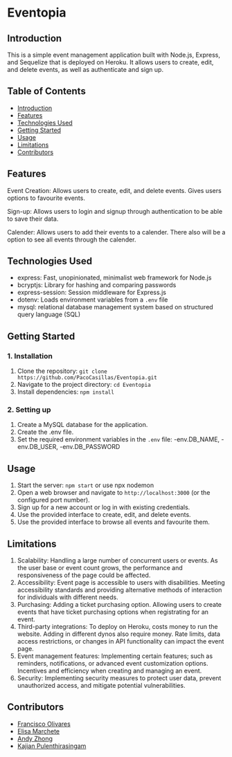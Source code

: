 # Eventopia

## Introduction
This is a simple event management application built with Node.js, Express, and Sequelize that is deployed on Heroku. It allows users to create, edit, and delete events, as well as authenticate and sign up.

## Table of Contents
- [Introduction](#introduction)
- [Features](#features)
- [Technologies Used](#technologies-used)
- [Getting Started](#getting-started)
- [Usage](#usage)
- [Limitations](#limitations)
- [Contributors](#contributors)

## Features
Event Creation: Allows users to create, edit, and delete events. Gives users options to favourite events.

Sign-up: Allows users to login and signup through authentication to be able to save their data.

Calender: Allows users to add their events to a calender. There also will be a option to see all events through the calender.

## Technologies Used
- express: Fast, unopinionated, minimalist web framework for Node.js
- bcryptjs: Library for hashing and comparing passwords
- express-session: Session middleware for Express.js
- dotenv: Loads environment variables from a `.env` file
- mysql: relational database management system based on structured query language (SQL)

## Getting Started
### 1. Installation
1. Clone the repository: `git clone https://github.com/PacoCasillas/Eventopia.git`
2. Navigate to the project directory: `cd Eventopia`
3. Install dependencies: `npm install`

### 2. Setting up

1. Create a MySQL database for the application.
2. Create the .env file.
3. Set the required environment variables in the `.env` file:
   -env.DB_NAME,
   -env.DB_USER,
   -env.DB_PASSWORD

## Usage

1. Start the server: `npm start` or use npx nodemon
2. Open a web browser and navigate to `http://localhost:3000` (or the configured port number).
3. Sign up for a new account or log in with existing credentials.
4. Use the provided interface to create, edit, and delete events.
5. Use the provided interface to browse all events and favourite them.

## Limitations
1. Scalability: Handling a large number of concurrent users or events. As the user base or event count grows, the performance and responsiveness of the page could be affected.
2. Accessibility: Event page is accessible to users with disabilities. Meeting accessibility standards and providing alternative methods of interaction for individuals with different needs.
3. Purchasing: Adding a ticket purchasing option. Allowing users to create events that have ticket purchasing options when registrating for an event.
4. Third-party integrations: To deploy on Heroku, costs money to run the website. Adding in different dynos also require money. Rate limits, data access restrictions, or changes in API functionality can impact the event page.
5. Event management features: Implementing certain features; such as reminders, notifications, or advanced event customization options. Incentives and efficiency when creating and managing an event.
6. Security: Implementing security measures to protect user data, prevent unauthorized access, and mitigate potential vulnerabilities.

## Contributors
* [Francisco Olivares](https://github.com/PacoCasillas) 
* [Elisa Marchete](https://github.com/ElisaMarchete) 
* [Andy Zhong](https://github.com/timebytes)
* [Kajian Pulenthirasingam](https://github.com/kajianpulenthirasingam)